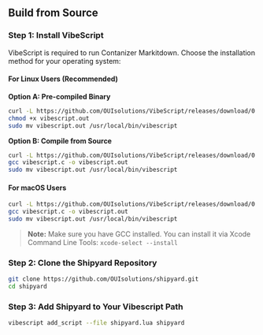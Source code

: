 
## Build from Source
### Step 1: Install VibeScript

VibeScript is required to run Contanizer Markitdown. Choose the installation method for your operating system:

#### For Linux Users (Recommended)

**Option A: Pre-compiled Binary**
```bash
curl -L https://github.com/OUIsolutions/VibeScript/releases/download/0.36.0/vibescript.out -o vibescript.out
chmod +x vibescript.out
sudo mv vibescript.out /usr/local/bin/vibescript
```

**Option B: Compile from Source**
```bash
curl -L https://github.com/OUIsolutions/VibeScript/releases/download/0.36.0/amalgamation.c -o vibescript.c
gcc vibescript.c -o vibescript.out
sudo mv vibescript.out /usr/local/bin/vibescript
```

#### For macOS Users

```bash
curl -L https://github.com/OUIsolutions/VibeScript/releases/download/0.36.0/amalgamation.c -o vibescript.c
gcc vibescript.c -o vibescript.out
sudo mv vibescript.out /usr/local/bin/vibescript
```

> **Note:** Make sure you have GCC installed. You can install it via Xcode Command Line Tools: `xcode-select --install`


### Step 2: Clone the Shipyard Repository
```bash
git clone https://github.com/OUIsolutions/shipyard.git
cd shipyard
```
### Step 3: Add Shipyard to Your Vibescript Path

```bash
vibescript add_script --file shipyard.lua shipyard
```